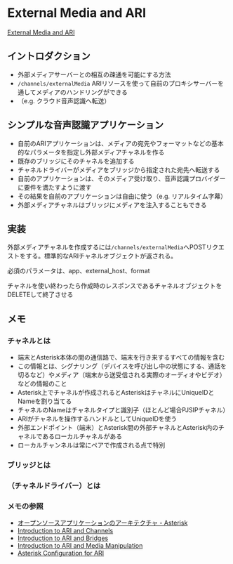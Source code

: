 # External Media and ARI

[External Media and ARI](https://wiki.asterisk.org/wiki/display/AST/External+Media+and+ARI)

## イントロダクション

- 外部メディアサーバーとの相互の疎通を可能にする方法
- `/channels/externalMedia` ARIリソースを使って自前のプロキシサーバーを通してメディアのハンドリングができる
- （e.g. クラウド音声認識へ転送）

## シンプルな音声認識アプリケーション

- 自前のARIアプリケーションは、メディアの宛先やフォーマットなどの基本的なパラメータを指定し外部メディアチャネルを作る
- 既存のブリッジにそのチャネルを追加する
- チャネルドライバーがメディアをブリッジから指定された宛先へ転送する
- 自前のアプリケーションは、そのメディア受け取り、音声認識プロバイダーに要件を満たすように渡す
- その結果を自前のアプリケーションは自由に使う（e.g. リアルタイム字幕）
- 外部メディアチャネルはブリッジにメディアを注入することもできる

## 実装

外部メディアチャネルを作成するには`/channels/externalMedia`へPOSTリクエストをする。標準的なARIチャネルオブジェクトが返される。

必須のパラメータは、app、external_host、format

チャネルを使い終わったら作成時のレスポンスであるチャネルオブジェクトをDELETEして終了させる

## メモ

### チャネルとは

- 端末とAsterisk本体の間の通信路で、端末を行き来するすべての情報を含む
- この情報とは、シグナリング（デバイスを呼び出し中の状態にする、通話を切るなど）やメディア（端末から送受信される実際のオーディオやビデオ）などの情報のこと
- Asterisk上でチャネルが作成されるとAsteriskはチャネルにUniqueIDとNameを割り当てる
- チャネルのNameはチャネルタイプと識別子（ほとんど場合PJSIPチャネル）
- ARIがチャネルを操作するハンドルとしてUniqueIDを使う
- 外部エンドポイント（端末）とAsterisk間の外部チャネルとAsterisk内のチャネルであるローカルチャネルがある
- ローカルチャンネルは常にペアで作成される点で特別

### ブリッジとは

### （チャネルドライバー）とは

### メモの参照

- [オープンソースアプリケーションのアーキテクチャ - Asterisk](https://inzkyk.xyz/aosa/asterisk/)
- [Introduction to ARI and Channels](https://wiki.asterisk.org/wiki/display/AST/Introduction+to+ARI+and+Channels)
- [Introduction to ARI and Bridges](https://wiki.asterisk.org/wiki/display/AST/Introduction+to+ARI+and+Bridges)
- [Introduction to ARI and Media Manipulation](https://wiki.asterisk.org/wiki/display/AST/Introduction+to+ARI+and+Media+Manipulation)
- [Asterisk Configuration for ARI](https://wiki.asterisk.org/wiki/display/AST/Asterisk+Configuration+for+ARI)

